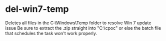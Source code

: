 # del-win7-temp
Deletes all files in the C:\Windows\Temp folder to resolve Win 7 update issue
Be sure to extract the .zip straight into "C:\cpoc\" or else the batch file that schedules the task won't work properly.
